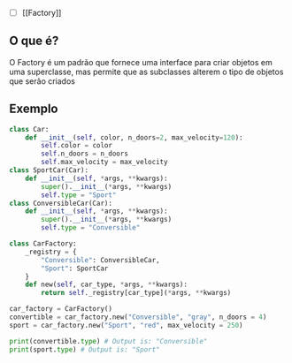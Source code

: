 
- [ ] [[Factory]]
## O que é?
O Factory é um padrão que fornece uma interface para criar objetos em uma superclasse, mas permite que as subclasses alterem o tipo de objetos que serão criados

## Exemplo
```python
class Car:
	def __init__(self, color, n_doors=2, max_velocity=120):
		self.color = color
		self.n_doors = n_doors
		self.max_velocity = max_velocity
class SportCar(Car):
	def __init__(self, *args, **kwargs):
		super().__init__(*args, **kwargs)
		self.type = "Sport"
class ConversibleCar(Car):
	def __init__(self, *args, **kwargs):
		super().__init__(*args, **kwargs)
		self.type = "Conversible"

class CarFactory:
	_registry = {
		"Conversible": ConversibleCar,
		"Sport": SportCar
	}
	def new(self, car_type, *args, **kwargs):
		return self._registry[car_type](*args, **kwargs)

car_factory = CarFactory()
convertible = car_factory.new("Conversible", "gray", n_doors = 4)
sport = car_factory.new("Sport", "red", max_velocity = 250)

print(convertible.type) # Output is: "Conversible"
print(sport.type) # Output is: "Sport"
```
